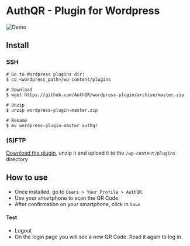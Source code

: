 AuthQR - Plugin for Wordpress
===

![Demo](http://s4.postimg.org/bv3rhk899/readme_demo.png "Demo")


Install
---
### SSH
```
# Go to Wordpress plugins dir:
$ cd <wordpress_path>/wp-content/plugins

# Download
$ wget https://github.com/AuthQR/wordpress-plugin/archive/master.zip

# Unzip
$ unzip wordpress-plugin-master.zip

# Rename
$ mv wordpress-plugin-master authqr
```

### (S)FTP
[Download the plugin](https://github.com/AuthQR/wordpress-plugin/archive/master.zip), unzip it and upload it to the `/wp-content/plugins` directory


How to use
---

* Once installed, go to `Users > Your Profile > AuthQR`.
* Use your smartphone to scan the QR Code.
* After confirmation on your smartphone, click in  `Save`

#### Test
* Logout
* On the login page you will see a new QR Code. Read it again to log in.
